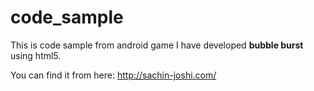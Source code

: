 # code_sample
This is code sample from android game I have developed **bubble burst** using html5.

You can find it from here: http://sachin-joshi.com/
